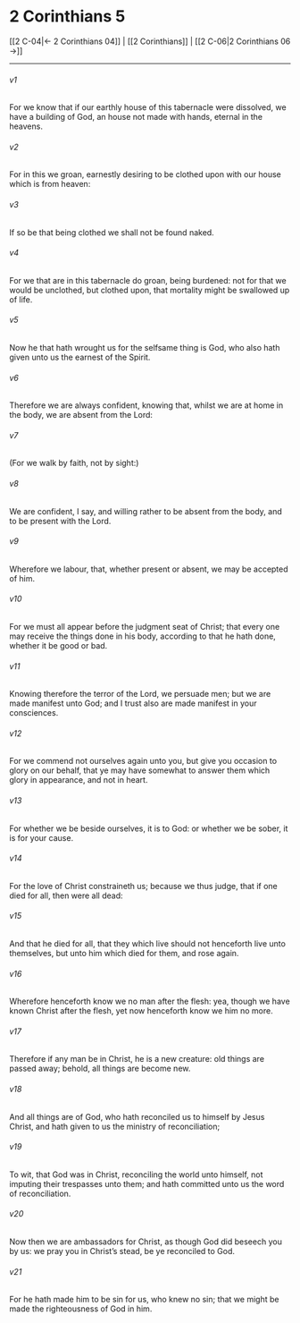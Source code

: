 # 2 Corinthians 5

[[2 C-04|← 2 Corinthians 04]] | [[2 Corinthians]] | [[2 C-06|2 Corinthians 06 →]]
***

###### v1
For we know that if our earthly house of this tabernacle were dissolved, we have a building of God, an house not made with hands, eternal in the heavens.
###### v2
For in this we groan, earnestly desiring to be clothed upon with our house which is from heaven:
###### v3
If so be that being clothed we shall not be found naked.
###### v4
For we that are in this tabernacle do groan, being burdened: not for that we would be unclothed, but clothed upon, that mortality might be swallowed up of life.
###### v5
Now he that hath wrought us for the selfsame thing is God, who also hath given unto us the earnest of the Spirit.
###### v6
Therefore we are always confident, knowing that, whilst we are at home in the body, we are absent from the Lord:
###### v7
(For we walk by faith, not by sight:)
###### v8
We are confident, I say, and willing rather to be absent from the body, and to be present with the Lord.
###### v9
Wherefore we labour, that, whether present or absent, we may be accepted of him.
###### v10
For we must all appear before the judgment seat of Christ; that every one may receive the things done in his body, according to that he hath done, whether it be good or bad.
###### v11
Knowing therefore the terror of the Lord, we persuade men; but we are made manifest unto God; and I trust also are made manifest in your consciences.
###### v12
For we commend not ourselves again unto you, but give you occasion to glory on our behalf, that ye may have somewhat to answer them which glory in appearance, and not in heart.
###### v13
For whether we be beside ourselves, it is to God: or whether we be sober, it is for your cause.
###### v14
For the love of Christ constraineth us; because we thus judge, that if one died for all, then were all dead:
###### v15
And that he died for all, that they which live should not henceforth live unto themselves, but unto him which died for them, and rose again.
###### v16
Wherefore henceforth know we no man after the flesh: yea, though we have known Christ after the flesh, yet now henceforth know we him no more.
###### v17
Therefore if any man be in Christ, he is a new creature: old things are passed away; behold, all things are become new.
###### v18
And all things are of God, who hath reconciled us to himself by Jesus Christ, and hath given to us the ministry of reconciliation;
###### v19
To wit, that God was in Christ, reconciling the world unto himself, not imputing their trespasses unto them; and hath committed unto us the word of reconciliation.
###### v20
Now then we are ambassadors for Christ, as though God did beseech you by us: we pray you in Christ’s stead, be ye reconciled to God.
###### v21
For he hath made him to be sin for us, who knew no sin; that we might be made the righteousness of God in him. 
